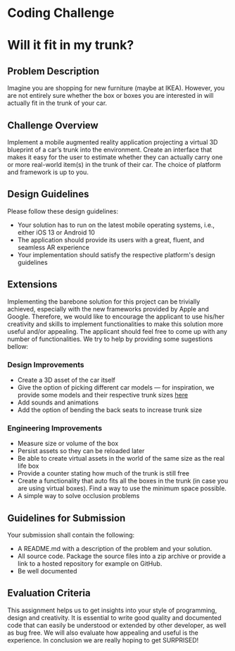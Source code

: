 # Coding Challenge

# Will it fit in my trunk? #

## Problem Description

Imagine you are shopping for new furniture (maybe at IKEA). However, you are not entirely sure whether the box or boxes you are interested in will actually fit in the trunk of your car.

## Challenge Overview

Implement a mobile augmented reality application projecting a virtual 3D blueprint of a car’s trunk into the environment. Create an interface that makes it easy for the user to estimate whether they can actually carry one or more real-world item(s) in the trunk of their car. The choice of platform and framework is up to you.

## Design Guidelines

Please follow these design guidelines:

- Your solution has to run on the latest mobile operating systems, i.e., either iOS 13 or Android 10
- The application should provide its users with a great, fluent, and seamless AR experience
- Your implementation should satisfy the respective platform's design guidelines

## Extensions

Implementing the barebone solution for this project can be trivially achieved, especially with the new frameworks provided by Apple and Google. Therefore, we would like to encourage the applicant to use his/her creativity and skills to implement functionalities to make this solution more useful and/or appealing. The applicant should feel free to come up with any number of functionalities. We try to help by providing some sugestions bellow:

### Design Improvements
* Create a 3D asset of the car itself
* Give the option of picking different car models — for inspiration, we provide some models and their respective trunk sizes [here](model-sizes.md)
* Add sounds and animations
* Add the option of bending the back seats to increase trunk size

### Engineering Improvements
* Measure size or volume of the box
* Persist assets so they can be reloaded later
* Be able to create virtual assets in the world of the same size as the real life box
* Provide a counter stating how much of the trunk is still free
* Create a functionality that auto fits all the boxes in the trunk (in case you are using virtual boxes). Find a way to use the minimum space possible.
* A simple way to solve occlusion problems

## Guidelines for Submission

Your submission shall contain the following:

- A README.md with a description of the problem and your solution.
- All source code. Package the source files into a zip archive or provide a link to a hosted repository for example on GitHub.
- Be well documented

## Evaluation Criteria

This assignment helps us to get insights into your style of programming, design and creativity. It is essential to write good quality and documented code that can easily be understood or extended by other developer, as well as bug free. We will also evaluate how appealing and useful is the experience. In conclusion we are really hoping to get SURPRISED!
